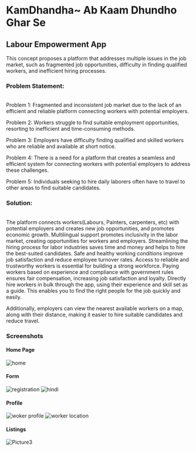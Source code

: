 # KamDhandha~ Ab Kaam Dhundho Ghar Se
## Labour Empowerment App


This concept proposes a platform that addresses multiple issues in the job market, such as fragmented job opportunities, difficulty in finding qualified workers, and inefficient hiring processes.

### Problem Statement:
<br>
Problem 1: Fragmented and inconsistent job market due to the lack of an efficient and reliable platform connecting workers with potential employers.

Problem 2: Workers struggle to find suitable employment opportunities, resorting to inefficient and time-consuming methods.

Problem 3: Employers have difficulty finding qualified and skilled workers who are reliable and available at short notice.

Problem 4: There is a need for a platform that creates a seamless and efficient system for connecting workers with potential employers to address these challenges.

Problem 5: Individuals seeking to hire daily laborers often have to travel to other areas to find suitable candidates.

### Solution:
<br>
 The platform connects workers(Labours, Painters, carpenters, etc) with potential employers and creates new job opportunities, and promotes economic growth.
Multilingual support promotes inclusivity in the labor market, creating opportunities for workers and employers.
Streamlining the hiring process for labor industries saves time and money and helps to hire the best-suited candidates.
Safe and healthy working conditions improve job satisfaction and reduce employee turnover rates.
Access to reliable and trustworthy workers is essential for building a strong workforce.
Paying workers based on experience and compliance with government rules ensures fair compensation, increasing job satisfaction and loyalty.
Directly hire workers in bulk through the app, using their experience and skill set as a guide. This enables you to find the right people for the job quickly and easily.

 Additionally, employers can view the nearest available workers on a map, along with their distance, making it easier to hire suitable candidates and reduce travel.
 
 ### Screenshots
 
 #### Home Page
 ![home](https://user-images.githubusercontent.com/58224270/236635589-9a6afca8-5fe4-4874-8455-2fb16f9943a8.PNG)

#### Form
![registration](https://user-images.githubusercontent.com/58224270/236635624-1755b130-8ac6-4e5c-a453-420e61dfe1b1.PNG)
![hindi](https://user-images.githubusercontent.com/58224270/236635618-1881b39e-86ee-4f1a-acb3-361a36454f46.PNG)

#### Profile
![woker profile](https://user-images.githubusercontent.com/58224270/236635638-0fc571f6-070c-4abb-ad6d-a77696677b1e.PNG)
![worker location](https://user-images.githubusercontent.com/58224270/236635642-73ed3f66-6241-4d06-8220-a5539fef7071.PNG)

#### Listings
![Picture3](https://user-images.githubusercontent.com/58224270/236635673-d7bbe056-b479-4c79-9d78-681c52b81353.png)




